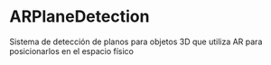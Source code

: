 # ARPlaneDetection
Sistema de detección de planos para objetos 3D que utiliza AR para posicionarlos en el espacio físico
